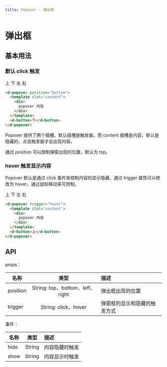 ```yaml
---
title: Popover - 弹出框
---
```


# 弹出框

## 基本用法

### 默认 click 触发
<wrapper>
  <d-popover>
    <template slot="content">
      <div>
        popover 内容
      </div>
    </template>
    <d-button>上</d-button>
  </d-popover>
  <d-popover position="bottom">
    <template slot="content">
      <div>
        popover 内容
      </div>
    </template>
    <d-button>下</d-button>
  </d-popover>
  <d-popover position="left">
    <template slot="content">
      <div>
        popover 内容
      </div>
    </template>
    <d-button>左</d-button>
  </d-popover>
  <d-popover position="right">
    <template slot="content">
      <div>
        popover 内容
      </div>
    </template>
    <d-button>右</d-button>
  </d-popover>
</wrapper>

```html
<d-popover position="bottom">
  <template slot="content">
    <div>
      popover 内容
    </div>
  </template>
  <d-button>下</d-button>
</d-popover>
```

Popover 提供了两个插槽，默认插槽是触发器，而 content 插槽是内容，默认是隐藏的，点击触发器才会出现内容。

通过 position 可以控制弹窗出现的位置，默认为 top。

### hover 触发显示内容

Popover 默认是通过 click 事件来控制内容的显示隐藏，通过 trigger 属性可以修改为 hover，通过鼠标移动来可控制。

<wrapper>
  <d-popover trigger="hover">
    <template slot="content">
      <div>
        popover 内容
      </div>
    </template>
    <d-button>上</d-button>
  </d-popover>
  <d-popover trigger="hover" position="bottom">
    <template slot="content">
      <div>
        popover 内容
      </div>
    </template>
    <d-button>下</d-button>
  </d-popover>
  <d-popover trigger="hover" position="left">
    <template slot="content">
      <div>
        popover 内容
      </div>
    </template>
    <d-button>左</d-button>
  </d-popover>
  <d-popover trigger="hover" position="right">
    <template slot="content">
      <div>
        popover 内容
      </div>
    </template>
    <d-button>右</d-button>
  </d-popover>
</wrapper>

```html
<d-popover trigger="hover">
  <template slot="content">
    <div>
      popover 内容
    </div>
  </template>
  <d-button>上</d-button>
</d-popover>
```

## API

props：

| 名称     |               类型               | 描述                         |
| -------- | :------------------------------: | :--------------------------- |
| position | String: top、bottom、left、right | 弹出框出现的位置             |
| trigger  |       String: click、hover       | 弹窗框的显示和隐藏的触发方式 |

事件：

| 名称 |  类型  | 描述           |
| ---- | :----: | :------------- |
| hide | String | 内容隐藏时触发 |
| show | String | 内容显示时触发 |
